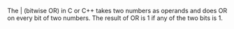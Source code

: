 The | (bitwise OR) in C or C++ takes two numbers as operands and does OR on every bit of two numbers. The result of OR is 1 if any of the two bits is 1. 
